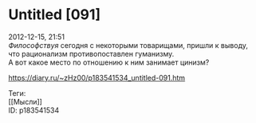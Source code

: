 Untitled [091]
===============

   
 2012-12-15, 21:51   
   *Философствуя*  сегодня с некоторыми товарищами, пришли к выводу, что рационализм противопоставлен гуманизму.   
 А вот какое место по отношению к ним занимает цинизм?   
    
 <https://diary.ru/~zHz00/p183541534_untitled-091.htm>   
   
 Теги:   
 [[Мысли]]   
 ID: p183541534